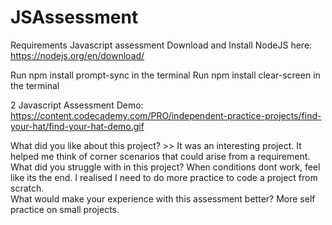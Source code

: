 # JSAssessment


Requirements
Javascript assessment
Download and Install NodeJS here: https://nodejs.org/en/download/


Run npm install prompt-sync in the terminal
Run npm install clear-screen in the terminal

2 Javascript Assessment Demo:
https://content.codecademy.com/PRO/independent-practice-projects/find-your-hat/find-your-hat-demo.gif

What did you like about this project? >> It was an interesting project. It helped me think of corner scenarios that could arise from a requirement. 
What did you struggle with in this project? When conditions dont work, feel like its the end. I realised I need to do more practice to code a project from scratch.  
What would make your experience with this assessment better? More self practice on small projects.

